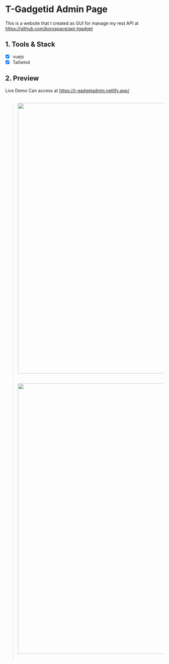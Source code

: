 # T-Gadgetid Admin Page
This is a website that I created as GUI for manage my rest API at  https://github.com/korospace/api-tgadget

## 1. Tools & Stack
- [x] vuejs
- [x] Tailwind

## 2. Preview
Live Demo Can access at <a href="https://t-gadgetadmin.netlify.app/">https://t-gadgetadmin.netlify.app/</a> <br><br>

> <img src="src/asset/screenshoot/desktop2.webp" width="860px" /><br><br>

> <img src="src/asset/screenshoot/desktop1.webp" width="860px" /><br><br>
